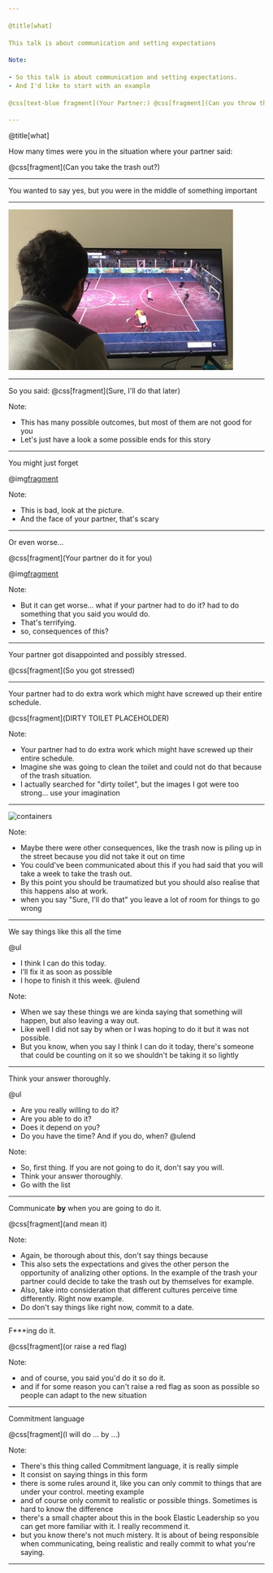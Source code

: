 ```yaml
---

@title[what]

This talk is about communication and setting expectations

Note:

- So this talk is about communication and setting expectations.
- And I'd like to start with an example

@css[text-blue fragment](Your Partner:) @css[fragment](Can you throw the trash?)

---
```


@title[what]

How many times were you in the situation where your partner said:

@css[fragment](Can you take the trash out?)

---

You wanted to say yes, but you were in the middle of something important

---

![fifa](fifa.jpg)

---

So you said: @css[fragment](Sure, I'll do that later)

Note:

- This has many possible outcomes, but most of them are not good for you
- Let's just have a look a some possible ends for this story

---

You might just forget


@img[fragment](https://i.pinimg.com/474x/a9/5b/6f/a95b6fbbe2b0b97e9e3294b0c812ed0d--washington-dc-pictures-of.jpg)

Note:

- This is bad, look at the picture.
- And the face of your partner, that's scary
---

Or even worse...

@css[fragment](Your partner do it for you)

@img[fragment](http://www.notrashcan.com/wp-content/uploads/clean_inner_can.jpg)

Note:

- But it can get worse... what if your partner had to do it? had to do something that you said you would do.
- That's terrifying.
- so, consequences of this?

---

Your partner got disappointed and possibly stressed.

@css[fragment](So you got stressed)

---

Your partner had to do extra work which might have screwed up their entire schedule.


@css[fragment](DIRTY TOILET PLACEHOLDER)

Note:

- Your partner had to do extra work which might have screwed up their entire schedule.
- Imagine she was going to clean the toilet and could not do that because of the trash situation.
- I actually searched for "dirty toilet", but the images I got were too strong... use your imagination

---

![containers](https://previews.agefotostock.com/previewimage/medibigoff/7664a105c4057c51045e22312ade09de/ibr-2359390.webp)

Note:

- Maybe there were other consequences, like the trash now is piling up in the street because you did not take it out on time
- You could've been communicated about this if you had said that you will take a week to take the trash out.
- By this point you should be traumatized but you should also realise that this happens also at work.
- when you say "Sure, I'll do that" you leave a lot of room for things to go wrong

---

We say things like this all the time

@ul
- I think I can do this today.
- I’ll fix it as soon as possible
- I hope to finish it this week.
@ulend

Note:

- When we say these things we are kinda saying that something will happen, but also leaving a way out.
- Like well I did not say by when or I was hoping to do it but it was not possible.
- But you know, when you say I think I can do it today, there's someone that could be counting on it so we shouldn't be
taking it so lightly

---

Think your answer thoroughly.

@ul
- Are you really willing to do it?
- Are you able to do it?
- Does it depend on you?
- Do you have the time? And if you do, when?
@ulend


Note:

- So, first thing. If you are not going to do it, don't say you will.
- Think your answer thoroughly.
- Go with the list


---

Communicate **by** when you are going to do it.

@css[fragment](and mean it)


Note:

- Again, be thorough about this, don't say things because
- This also sets the expectations and gives the other person the opportunity of analizing other options.
In the example of the trash your partner could decide to take the trash out by themselves for example.
- Also, take into consideration that different cultures perceive time differently. Right now example.
- Do don't say things like right now, commit to a date.

---


F***ing do it.

@css[fragment](or raise a red flag)


Note:

- and of course, you said you'd do it so do it.
- and if for some reason you can't raise a red flag as soon as possible so people can adapt to the new situation

---

Commitment language


@css[fragment](I will do ... by ...)

Note:

- There's this thing called Commitment language, it is really simple
- It consist on saying things in this form
- there is some rules around it, like you can only commit to things that are under your control. meeting example
- and of course only commit to realistic or possible things. Sometimes is hard to know the difference
- there's a small chapter about this in the book Elastic Leadership so you can get more familiar with it. I really recommend it.
- but you know there's not much mistery. It is about of being responsible when communicating, being realistic and really commit to what you're saying.

---
